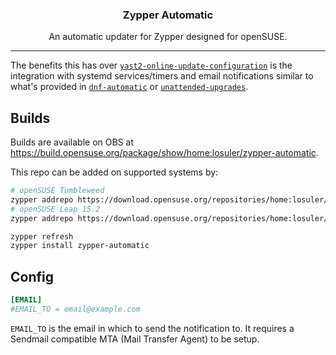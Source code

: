 <div align="center">
<p align="center">
  <a href="https://gitlab.com/losuler/zypper-automatic">
  </a>

  <p align="center">
    <h3 align="center">Zypper Automatic</h3>
    <p align="center">
      An automatic updater for Zypper designed for openSUSE.
    </p>
  </p>
</p>
</div>

<hr />

The benefits this has over [`yast2-online-update-configuration`](https://github.com/yast/yast-online-update-configuration) is the integration with systemd services/timers and email notifications similar to what's provided in [`dnf-automatic`](https://dnf.readthedocs.io/en/latest/automatic.html) or [`unattended-upgrades`](https://wiki.debian.org/UnattendedUpgrades).

## Builds

Builds are available on OBS at https://build.opensuse.org/package/show/home:losuler/zypper-automatic.

This repo can be added on supported systems by:

```bash
# openSUSE Tumbleweed
zypper addrepo https://download.opensuse.org/repositories/home:losuler/openSUSE_Tumbleweed/home:losuler.repo
# openSUSE Leap 15.2
zypper addrepo https://download.opensuse.org/repositories/home:losuler/openSUSE_Leap_15.2/home:losuler.repo

zypper refresh
zypper install zypper-automatic
```

## Config

```toml
[EMAIL]
#EMAIL_TO = email@example.com
```

`EMAIL_TO` is the email in which to send the notification to. It requires a Sendmail compatible MTA (Mail Transfer Agent) to be setup.
